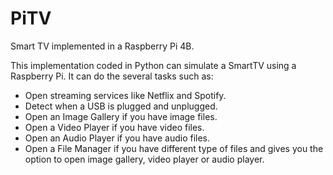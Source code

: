 # PiTV
Smart TV implemented in a Raspberry Pi 4B.

This implementation coded in Python can simulate a SmartTV using a Raspberry Pi. It can do the several tasks such as:
- Open streaming services like Netflix and Spotify.
- Detect when a USB is plugged and unplugged.
- Open an Image Gallery if you have image files.
- Open a Video Player if you have video files.
- Open an Audio Player if you have audio files.
- Open a File Manager if you have different type of files and gives you the option to open image gallery, video player or audio player.
